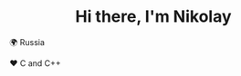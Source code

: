 <h1 align="center">Hi there, I'm Nikolay</h1> 
<p>🌍 Russia</p>
<p>❤️ C and C++</p>


<!---
MoonNiRy/MoonNiRy is a ✨ special ✨ repository because its `README.md` (this file) appears on your GitHub profile.
You can click the Preview link to take a look at your changes.
--->
